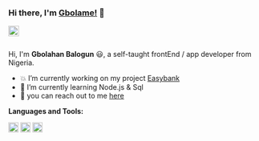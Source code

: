 ### Hi there, I'm [Gbolame!](https://twitter.com/gbola_me) 👋

<a href="https://twitter.com/gbola_me">
  <img align="left" alt="gbolame | Twitter" width="21px" src="https://raw.githubusercontent.com/anuraghazra/anuraghazra/master/assets/twitter.svg" />
</a>


<br />
<br />

Hi, I'm **Gbolahan Balogun** :smiley:, a self-taught frontEnd / app  developer from Nigeria.

- :collision: I’m currently working on my project [Easybank](https://github.com/gbolame/easybank)
- 🌱 I’m currently learning Node.js & Sql
- 💬 you can reach out to me [here](https://twitter.com/gbola_me)

**Languages and Tools:**  

<code><img height="20" src="https://github.com/gbolame/gbolame/blob/master/img/icons8-javascript-48.png"></code>
<code><img height="20" src="https://github.com/gbolame/gbolame/blob/master/img/icons8-sass-24.png"></code>
<code><img height="20" src="https://github.com/gbolame/gbolame/blob/master/img/icons8-html-5-24.png"></code>

